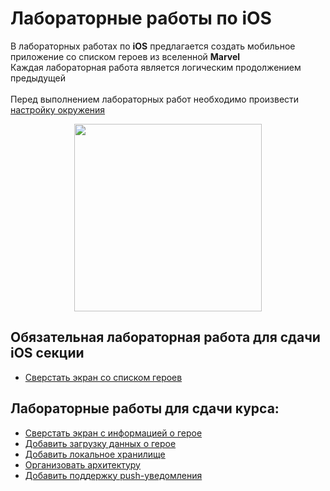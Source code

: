 # Лабораторные работы по **iOS** 

В лабораторных работах по **iOS** предлагается создать мобильное приложение со списком героев из вселенной **Marvel**
<br>
Каждая лабораторная работа является логическим продолжением предыдущей
<br>
<br>
Перед выполнением лабораторных работ необходимо произвести [настройку окружения](./настройка_окружения.md)

<p align="center">
  <img src="../Images/marvel_app.gif" width=300></img>
</p>


## Обязательная лабораторная работа для сдачи iOS секции
- [Сверстать экран со списком героев](./Lab01.md)

## Лабораторные работы для сдачи курса:
- [Сверстать экран с информацией о герое](./Lab02.md)<br>
- [Добавить загрузку данных о герое](./Lab03.md)<br>
- [Добавить локальное хранилище](./Lab04.md)<br>
- [Организовать архитектуру](./Lab05.md)<br>
- [Добавить поддержку push-уведомления](./Lab06.md)

